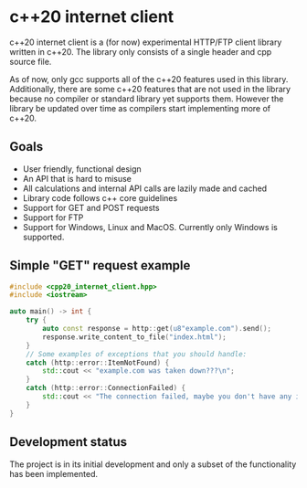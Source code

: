 # c++20 internet client

c++20 internet client is a (for now) experimental HTTP/FTP client library written in c++20. The library only consists of a single header and cpp source file.

As of now, only gcc supports all of the c++20 features used in this library. Additionally, there are some c++20 features that are not used in the library because no compiler or standard library yet supports them. However the library be updated over time as compilers start implementing more of c++20.


## Goals
* User friendly, functional design
* An API that is hard to misuse
* All calculations and internal API calls are lazily made and cached
* Library code follows c++ core guidelines
* Support for GET and POST requests
* Support for FTP
* Support for Windows, Linux and MacOS. Currently only Windows is supported.

## Simple "GET" request example

```cpp
#include <cpp20_internet_client.hpp>
#include <iostream>

auto main() -> int {
	try {
		auto const response = http::get(u8"example.com").send();
		response.write_content_to_file("index.html");
	} 
	// Some examples of exceptions that you should handle: 
	catch (http::error::ItemNotFound) {
		std::cout << "example.com was taken down???\n";
	}
	catch (http::error::ConnectionFailed) {
		std::cout << "The connection failed, maybe you don't have any internet connection :(\n";
	}
}
```

## Development status
The project is in its initial development and only a subset of the functionality has been implemented.
